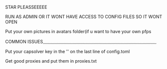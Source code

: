 STAR PLEASSEEEEE


RUN AS ADMIN OR IT WONT HAVE ACCESS TO CONFIG FILES SO IT WONT OPEN

Put your own pictures in avatars folder(if u want to have your own pfps

COMMON ISSUES﹏﹏﹏﹏﹏﹏﹏﹏﹏﹏﹏﹏﹏﹏﹏﹏﹏﹏﹏﹏﹏﹏﹏﹏﹏﹏

Put your capsolver key in the '' on the last line of config.toml

Get good proxies and put them in proxies.txt
